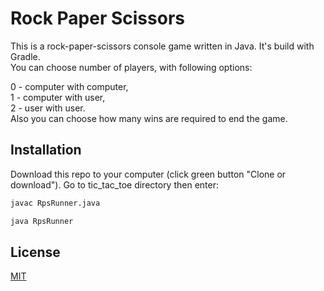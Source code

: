 # Rock Paper Scissors

This is a rock-paper-scissors console game written in Java. 
It's build with Gradle.   
You can choose number of players, with following options:  

0 - computer with computer,  
1 - computer with user,  
2 - user with user.  
Also you can choose how many wins are required to end the game.

## Installation

Download this repo to your computer (click green button "Clone or download"). Go to tic_tac_toe directory then enter:


```bash
javac RpsRunner.java
```

```bash
java RpsRunner
```

 
## License
[MIT](https://choosealicense.com/licenses/mit/)



